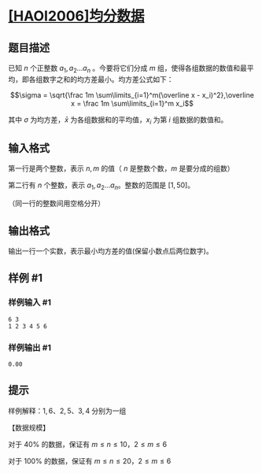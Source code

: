 # [[HAOI2006]均分数据](https://www.luogu.com.cn/problem/P2503)

## 题目描述

已知 $n$ 个正整数 $a_1,a_2 ... a_n$ 。今要将它们分成 $m$ 组，使得各组数据的数值和最平均，即各组数字之和的均方差最小。均方差公式如下：

$$\sigma = \sqrt{\frac 1m \sum\limits_{i=1}^m(\overline x - x_i)^2},\overline x = \frac 1m \sum\limits_{i=1}^m x_i$$

其中 $\sigma$ 为均方差，$\bar{x}$ 为各组数据和的平均值，$x_i$ 为第 $i$ 组数据的数值和。

## 输入格式

第一行是两个整数，表示 $n,m$ 的值（ $n$ 是整数个数，$m$ 是要分成的组数）

第二行有 $n$ 个整数，表示 $a_1,a_2 ... a_n$。整数的范围是 $[1,50]$。

（同一行的整数间用空格分开）

## 输出格式

输出一行一个实数，表示最小均方差的值(保留小数点后两位数字)。

## 样例 #1

### 样例输入 #1

```
6 3
1 2 3 4 5 6
```

### 样例输出 #1

```
0.00
```

## 提示

样例解释：$1,6$、$2,5$、$3,4$ 分别为一组

【数据规模】

对于 $40\%$ 的数据，保证有 $m \le n \le 10$，$2 \le m \le 6$

对于 $100\%$ 的数据，保证有 $m \le n \le 20$，$2 \le m \le 6$